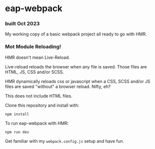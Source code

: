# eap-webpack
### built Oct 2023

My working copy of a basic webpack project all ready to go with HMR.

### Mot Module Reloading!

HMR doesn't mean Live-Reload.

Live-reload reloads the browser when any file is saved. Those files are HTML, JS, CSS and/or SCSS.

HMR dynamically reloads css or javascript when a CSS, SCSS and/or JS files are saved "without" a browser reload.  Nifty, eh?

This does not include HTML files.

Clone this repository and install with:

```console
npm install
```

To run eap-webpack with HMR:

```console
npm run dev
```

Get familiar with my `webpack.config.js` setup and have fun.
